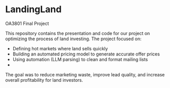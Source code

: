 # LandingLand

OA3801 Final Project

This repository contains the presentation and code for our project on optimizing the process of land investing.
The project focused on:
   - Defining hot markets where land sells quickly
   - Building an automated pricing model to generate accurate offer prices
   - Using automation (LLM parsing) to clean and format mailing lists
   - 
The goal was to reduce marketing waste, improve lead quality, and increase overall profitability for land investors.
